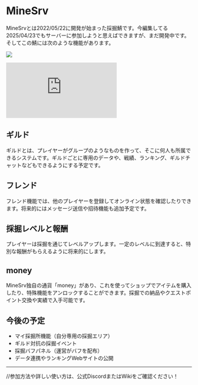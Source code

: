 # MineSrv

MineSrvとは2022/05/22に開発が始まった採掘鯖です。今編集してる2025/04/23でもサーバーに参加しようと思えばできますが、まだ開発中です。そしてこの鯖には次のような機能があります。

![](https://github.com/MineSrv-MC/MineSrv/blob/main/image/title.png)

![MineSrv Wiki](https://github.com/gori5000/MineSrv-Wiki/blob/main/README.md)
## ギルド

ギルドとは、プレイヤーがグループのようなものを作って、そこに何人も所属できるシステムです。ギルドごとに専用のデータや、戦績、ランキング、ギルドチャットなどもできるようにする予定です。

## フレンド

フレンド機能では、他のプレイヤーを登録してオンライン状態を確認したりできます。将来的にはメッセージ送信や招待機能も追加予定です。

## 採掘レベルと報酬

プレイヤーは採掘を通じてレベルアップします。一定のレベルに到達すると、特別な報酬がもらえるように将来的にします。

## money

MineSrv独自の通貨「money」があり、これを使ってショップでアイテムを購入したり、特殊機能をアンロックすることができます。採掘での納品やクエストポイント交換や実績で入手可能です。

## 今後の予定

- マイ採掘所機能（自分専用の採掘エリア）
- ギルド対抗の採掘イベント
- 採掘バフパネル（運営がバフを配布）
- データ連携やランキングWebサイトの公開

---

//参加方法や詳しい使い方は、公式DiscordまたはWikiをご確認ください！
